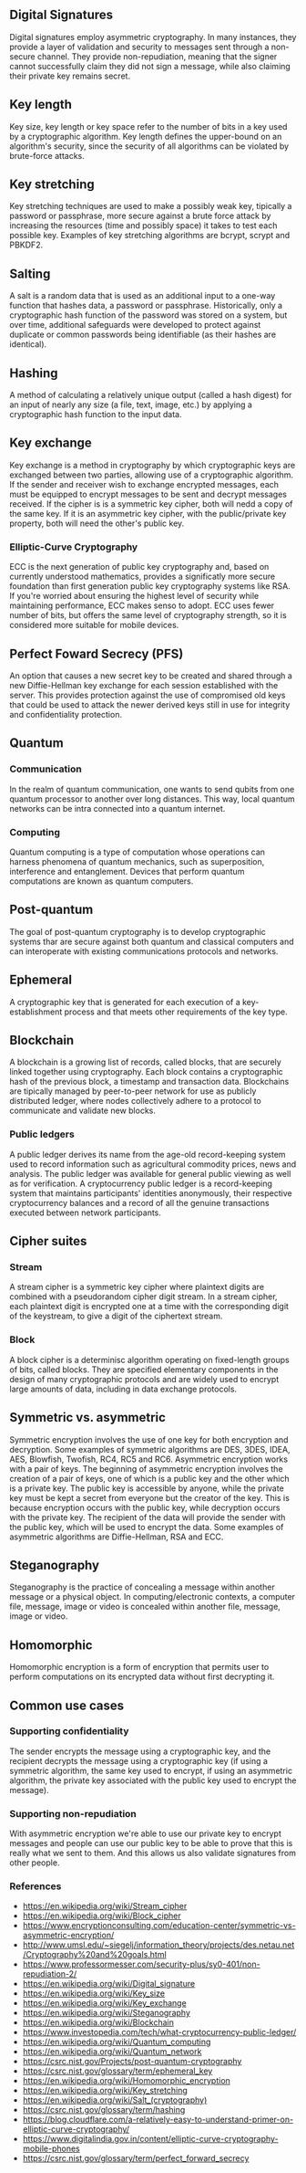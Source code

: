 ## Digital Signatures
Digital signatures employ asymmetric cryptography. In many instances, they provide a layer of validation and security to messages sent through a non-secure channel. They provide non-repudiation, meaning that the signer cannot successfully claim they did not sign a message, while also claiming their private key remains secret.
## Key length
Key size, key length or key space refer to the number of bits in a key used by a cryptographic algorithm. Key length defines the upper-bound on an algorithm's security, since the security of all algorithms can be violated by brute-force attacks.
## Key stretching
Key stretching techniques are used to make a possibly weak key, tipically a password or passphrase, more secure against a brute force attack by increasing the resources (time and possibly space) it takes to test each possible key. Examples of key stretching algorithms are bcrypt, scrypt and PBKDF2.
## Salting
A salt is a random data that is used as an additional input to a one-way function that hashes data, a password or passphrase. Historically, only a cryptographic hash function of the password was stored on a system, but over time, additional safeguards were developed to protect against duplicate or common passwords being identifiable (as their hashes are identical).
## Hashing
A method of calculating a relatively unique output (called a hash digest) for an input of nearly any size (a file, text, image, etc.) by applying a cryptographic hash function to the input data. 
## Key exchange
Key exchange is a method in cryptography by which cryptographic keys are exchanged between two parties, allowing use of a cryptographic algorithm. If the sender and receiver wish to exchange encrypted messages, each must be equipped to encrypt messages to be sent and decrypt messages received. If the cipher is is a symmetric key cipher, both will nedd a copy of the same key. If it is an asymmetric key cipher, with the public/private key property, both will need the other's public key.
### Elliptic-Curve Cryptography
ECC is the next generation of public key cryptography and, based on currently understood mathematics, provides a significatly more secure foundation than first generation public key cryptography systems like RSA. If you're worried about ensuring the highest level of security while maintaining performance, ECC makes senso to adopt. ECC uses fewer number of bits, but offers the same level of cryptography strength, so it is considered more suitable for mobile devices.
## Perfect Foward Secrecy (PFS)
An option that causes a new secret key to be created and shared through a new Diffie-Hellman key exchange for each session established with the server. This provides protection against the use of compromised old keys that could be used to attack the newer derived keys still in use for integrity and confidentiality protection.
## Quantum
### Communication
In the realm of quantum communication, one wants to send qubits from one quantum processor to another over long distances. This way, local quantum networks can be intra connected into a quantum internet.
### Computing
Quantum computing is a type of computation whose operations can harness phenomena of quantum mechanics, such as superposition, interference and entanglement. Devices that perform quantum computations are known as quantum computers.

## Post-quantum
The goal of post-quantum cryptography is to develop cryptographic systems thar are secure against both quantum and classical computers and can interoperate with existing communications protocols and networks.

## Ephemeral
A cryptographic key that is generated for each execution of a key-establishment process and that meets other requirements of the key type.

## Blockchain
A blockchain is a growing list of records, called blocks, that are securely linked together using cryptography. Each block contains a cryptographic hash of the previous block, a timestamp and transaction data. Blockchains are tipically managed by peer-to-peer network for use as publicly distributed ledger, where nodes collectively adhere to a protocol to communicate and validate new blocks.
### Public ledgers
A public ledger derives its name from the age-old record-keeping system used to record information such as agricultural commodity prices, news and analysis. The public ledger was available for general public viewing as well as for verification. A cryptocurrency public ledger is a record-keeping system that maintains participants' identities anonymously, their respective cryptocurrency balances and a record of all the genuine transactions executed between network participants.

## Cipher suites
### Stream
A stream cipher is a symmetric key cipher where plaintext digits are combined with a pseudorandom cipher digit stream. In a stream cipher, each plaintext digit is encrypted one at a time with the corresponding digit of the keystream, to give a digit of the ciphertext stream.
### Block
A block cipher is a determinisc algorithm operating on fixed-length groups of bits, called blocks. They are specified elementary components in the design of many cryptographic protocols and are widely used to encrypt large amounts of data, including in data exchange protocols. 

## Symmetric vs. asymmetric
Symmetric encryption involves the use of one key for both encryption and decryption. Some examples of symmetric algorithms are DES, 3DES, IDEA, AES, Blowfish, Twofish, RC4, RC5 and RC6. Asymmetric encryption works with a pair of keys. The beginning of asymmetric encryption involves the creation of a pair of keys, one of which is a public key and the other which is a private key. The public key is accessible by anyone, while the private key must be kept a secret from everyone but the creator of the key. This is because encryption occurs with the public key, while decryption occurs with the private key. The recipient of the data will provide the sender with the public key, which will be used to encrypt the data. Some examples of asymmetric algorithms are Diffie-Hellman, RSA and ECC.

## Steganography
Steganography is the practice of concealing a message within another message or a physical object. In computing/electronic contexts, a computer file, message, image or video is concealed within another file, message, image or video.

## Homomorphic
Homomorphic encryption is a form of encryption that permits user to perform computations on its encrypted data without first decrypting it. 

## Common use cases
### Supporting confidentiality
The sender encrypts the message using a cryptographic key, and the recipient decrypts the message using a cryptographic key (if using a symmetric algorithm, the same key used to encrypt, if using an asymmetric algorithm, the private key associated with the public key used to encrypt the message).
### Supporting non-repudiation
With asymmetric encryption we're able to use our private key to encrypt messages and people can use our public key to be able to prove that this is really what we sent to them. And this allows us also validate signatures from other people.

### References
- https://en.wikipedia.org/wiki/Stream_cipher
- https://en.wikipedia.org/wiki/Block_cipher
- https://www.encryptionconsulting.com/education-center/symmetric-vs-asymmetric-encryption/
- http://www.umsl.edu/~siegelj/information_theory/projects/des.netau.net/Cryptography%20and%20goals.html
- https://www.professormesser.com/security-plus/sy0-401/non-repudiation-2/
- https://en.wikipedia.org/wiki/Digital_signature
- https://en.wikipedia.org/wiki/Key_size
- https://en.wikipedia.org/wiki/Key_exchange
- https://en.wikipedia.org/wiki/Steganography
- https://en.wikipedia.org/wiki/Blockchain
- https://www.investopedia.com/tech/what-cryptocurrency-public-ledger/
- https://en.wikipedia.org/wiki/Quantum_computing
- https://en.wikipedia.org/wiki/Quantum_network
- https://csrc.nist.gov/Projects/post-quantum-cryptography
- https://csrc.nist.gov/glossary/term/ephemeral_key
- https://en.wikipedia.org/wiki/Homomorphic_encryption
- https://en.wikipedia.org/wiki/Key_stretching
- https://en.wikipedia.org/wiki/Salt_(cryptography)
- https://csrc.nist.gov/glossary/term/hashing
- https://blog.cloudflare.com/a-relatively-easy-to-understand-primer-on-elliptic-curve-cryptography/
- https://www.digitalindia.gov.in/content/elliptic-curve-cryptography-mobile-phones
- https://csrc.nist.gov/glossary/term/perfect_forward_secrecy
